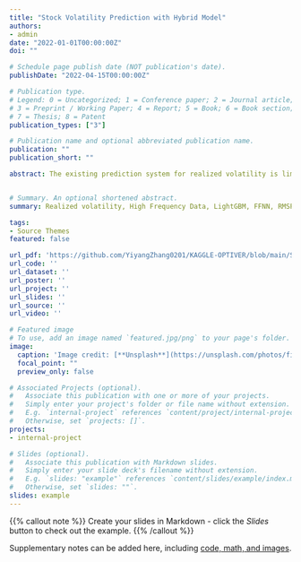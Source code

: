 ```yaml
---
title: "Stock Volatility Prediction with Hybrid Model"
authors:
- admin
date: "2022-01-01T00:00:00Z"
doi: ""

# Schedule page publish date (NOT publication's date).
publishDate: "2022-04-15T00:00:00Z"

# Publication type.
# Legend: 0 = Uncategorized; 1 = Conference paper; 2 = Journal article;
# 3 = Preprint / Working Paper; 4 = Report; 5 = Book; 6 = Book section;
# 7 = Thesis; 8 = Patent
publication_types: ["3"]

# Publication name and optional abbreviated publication name.
publication: ""
publication_short: ""

abstract: The existing prediction system for realized volatility is limited and cannot effectively de-scribe the stocks’ highly complex and nonlinear characters. In this study, we built a hybrid model by combining Feedforward Neural Network (FFNN) with Light Gradient Boosting Machine (LightGBM). Then we extract three important categories of features based on high frequency stock trading and quotation data, feed them into the hybrid model for predicting volatility, and test it on the real-market data in the next three months. We also compared our hybrid model with other models in the experiment process. Compared with traditional machine learning models like Naïve Bayes and SVM, or the single Lightgbm model, our hybrid model has the lowest RMSPE result of 0.192. And in the following three-month realmarket data test, our hybrid model’s RMSPE result remained in range $[0.199, 0.219]$. This test result further demonstrates the accuracy and robustness of our model’s out-of-sample performance.


# Summary. An optional shortened abstract.
summary: Realized volatility, High Frequency Data, LightGBM, FFNN, RMSPE, real-market test

tags:
- Source Themes
featured: false

url_pdf: 'https://github.com/YiyangZhang0201/KAGGLE-OPTIVER/blob/main/Stock_Volatility_Prediction_with_Hybrid_Model.pdf'
url_code: ''
url_dataset: ''
url_poster: ''
url_project: ''
url_slides: ''
url_source: ''
url_video: ''

# Featured image
# To use, add an image named `featured.jpg/png` to your page's folder. 
image:
  caption: 'Image credit: [**Unsplash**](https://unsplash.com/photos/fiXLQXAhCfk)'
  focal_point: ""
  preview_only: false

# Associated Projects (optional).
#   Associate this publication with one or more of your projects.
#   Simply enter your project's folder or file name without extension.
#   E.g. `internal-project` references `content/project/internal-project/index.md`.
#   Otherwise, set `projects: []`.
projects:
- internal-project

# Slides (optional).
#   Associate this publication with Markdown slides.
#   Simply enter your slide deck's filename without extension.
#   E.g. `slides: "example"` references `content/slides/example/index.md`.
#   Otherwise, set `slides: ""`.
slides: example
---
```


{{% callout note %}}
Create your slides in Markdown - click the *Slides* button to check out the example.
{{% /callout %}}

Supplementary notes can be added here, including [code, math, and images](https://wowchemy.com/docs/writing-markdown-latex/).

